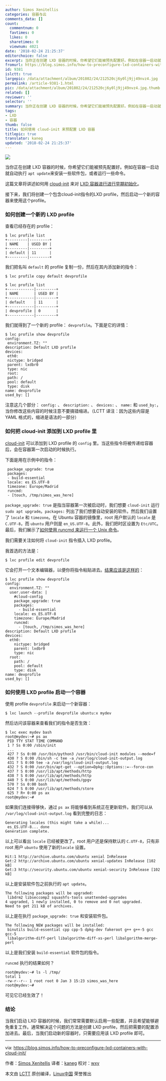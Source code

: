 ```yaml
---
author: Simos Xenitellis
categories: 容器与云
comments_data: []
count:
  commentnum: 0
  favtimes: 0
  likes: 0
  sharetimes: 0
  viewnum: 4021
date: '2018-02-24 21:25:37'
editorchoice: false
excerpt: 当你正在创建 LXD 容器的时候，你希望它们能被预先配置好。例如在容器一启动就自动执行 apt update来安装一些软件包，或者运行一些命令。
fromurl: https://blog.simos.info/how-to-preconfigure-lxd-containers-with-cloud-init/
id: 9381
islctt: true
largepic: /data/attachment/album/201802/24/212520cj6y0lj9jj49nvz4.jpg
permalink: /article-9381-1.html
pic: /data/attachment/album/201802/24/212520cj6y0lj9jj49nvz4.jpg.thumb.jpg
related: []
reviewer: ''
selector: ''
summary: 当你正在创建 LXD 容器的时候，你希望它们能被预先配置好。例如在容器一启动就自动执行 apt update来安装一些软件包，或者运行一些命令。
tags:
- LXD
- 容器
thumb: false
title: 如何使用 cloud-init 来预配置 LXD 容器
titlepic: true
translator: kaneg
updated: '2018-02-24 21:25:37'
---
```


![](/data/attachment/album/201802/24/212520cj6y0lj9jj49nvz4.jpg)


当你正在创建 LXD 容器的时候，你希望它们能被预先配置好。例如在容器一启动就自动执行 `apt update`来安装一些软件包，或者运行一些命令。


这篇文章将讲述如何用 [cloud-init](http://cloudinit.readthedocs.io/en/latest/index.html) 来对 [LXD 容器进行进行早期初始化](https://github.com/lxc/lxd/blob/master/doc/cloud-init.md)。


接下来，我们将创建一个包含cloud-init指令的LXD profile，然后启动一个新的容器来使用这个profile。


### 如何创建一个新的 LXD profile


查看已经存在的 profile：



```
$ lxc profile list
+---------|---------+
| NAME    | USED BY |
+---------|---------+
| default | 11      |
+---------|---------+

```

我们把名叫 `default` 的 profile 复制一份，然后在其内添加新的指令：



```
$ lxc profile copy default devprofile

$ lxc profile list
+------------|---------+
| NAME       | USED BY |
+------------|---------+
| default    | 11      |
+------------|---------+
| devprofile | 0       |
+------------|---------+

```

我们就得到了一个新的 profile： `devprofile`。下面是它的详情：



```
$ lxc profile show devprofile
config:
 environment.TZ: ""
description: Default LXD profile
devices:
 eth0:
 nictype: bridged
 parent: lxdbr0
 type: nic
 root:
 path: /
 pool: default
 type: disk
name: devprofile
used_by: []

```

注意这几个部分： `config:` 、 `description:` 、 `devices:` 、 `name:` 和 `used_by:`，当你修改这些内容的时候注意不要搞错缩进。（LCTT 译注：因为这些内容是 YAML 格式的，缩进是语法的一部分）


### 如何把 cloud-init 添加到 LXD profile 里


[cloud-init](http://cloudinit.readthedocs.io/en/latest/index.html) 可以添加到 LXD profile 的 `config` 里。当这些指令将被传递给容器后，会在容器第一次启动的时候执行。


下面是用在示例中的指令：



```
 package_upgrade: true
 packages:
 - build-essential
 locale: es_ES.UTF-8
 timezone: Europe/Madrid
 runcmd:
 - [touch, /tmp/simos_was_here]

```

`package_upgrade: true` 是指当容器第一次被启动时，我们想要 `cloud-init` 运行 `sudo apt upgrade`。`packages:` 列出了我们想要自动安装的软件。然后我们设置了 `locale` 和 `timezone`。在 Ubuntu 容器的镜像里，root 用户默认的 `locale` 是 `C.UTF-8`，而 `ubuntu` 用户则是 `en_US.UTF-8`。此外，我们把时区设置为 `Etc/UTC`。最后，我们展示了[如何使用 runcmd 来运行一个 Unix 命令](http://cloudinit.readthedocs.io/en/latest/topics/modules.html#runcmd)。


我们需要关注如何将 `cloud-init` 指令插入 LXD profile。


我首选的方法是：



```
$ lxc profile edit devprofile

```

它会打开一个文本编辑器，以便你将指令粘贴进去。[结果应该是这样的](https://paste.ubuntu.com/26313399/)：



```
$ lxc profile show devprofile
config:
  environment.TZ: ""
  user.user-data: |
    #cloud-config
    package_upgrade: true
    packages:
      - build-essential
    locale: es_ES.UTF-8
    timezone: Europe/Madrid
    runcmd:
      - [touch, /tmp/simos_was_here]
description: Default LXD profile
devices:
  eth0:
    nictype: bridged
    parent: lxdbr0
    type: nic
  root:
    path: /
    pool: default
    type: disk
name: devprofile
used_by: []

```

### 如何使用 LXD profile 启动一个容器


使用 profile `devprofile` 来启动一个新容器：



```
$ lxc launch --profile devprofile ubuntu:x mydev

```

然后访问该容器来查看我们的指令是否生效：



```
$ lxc exec mydev bash
root@mydev:~# ps ax
 PID TTY STAT TIME COMMAND
 1 ? Ss 0:00 /sbin/init
 ...
 427 ? Ss 0:00 /usr/bin/python3 /usr/bin/cloud-init modules --mode=f
 430 ? S 0:00 /bin/sh -c tee -a /var/log/cloud-init-output.log
 431 ? S 0:00 tee -a /var/log/cloud-init-output.log
 432 ? S 0:00 /usr/bin/apt-get --option=Dpkg::Options::=--force-con
 437 ? S 0:00 /usr/lib/apt/methods/http
 438 ? S 0:00 /usr/lib/apt/methods/http
 440 ? S 0:00 /usr/lib/apt/methods/gpgv
 570 ? Ss 0:00 bash
 624 ? S 0:00 /usr/lib/apt/methods/store
 625 ? R+ 0:00 ps ax
root@mydev:~#

```

如果我们连接得够快，通过 `ps ax` 将能够看到系统正在更新软件。我们可以从 `/var/log/cloud-init-output.log` 看到完整的日志：



```
Generating locales (this might take a while)...
 es_ES.UTF-8... done
Generation complete.

```

以上可以看出 `locale` 已经被更改了。root 用户还是保持默认的 `C.UTF-8`，只有非 root 用户 `ubuntu` 使用了新的`locale` 设置。



```
Hit:1 http://archive.ubuntu.com/ubuntu xenial InRelease
Get:2 http://archive.ubuntu.com/ubuntu xenial-updates InRelease [102 kB]
Get:3 http://security.ubuntu.com/ubuntu xenial-security InRelease [102 kB]

```

以上是安装软件包之前执行的 `apt update`。



```
The following packages will be upgraded:
 libdrm2 libseccomp2 squashfs-tools unattended-upgrades
4 upgraded, 1 newly installed, 0 to remove and 0 not upgraded.
Need to get 211 kB of archives.

```

以上是在执行 `package_upgrade: true` 和安装软件包。



```
The following NEW packages will be installed:
 binutils build-essential cpp cpp-5 dpkg-dev fakeroot g++ g++-5 gcc gcc-5
 libalgorithm-diff-perl libalgorithm-diff-xs-perl libalgorithm-merge-perl

```

以上是我们安装 `build-essential` 软件包的指令。


`runcmd` 执行的结果如何？



```
root@mydev:~# ls -l /tmp/
total 1
-rw-r--r-- 1 root root 0 Jan 3 15:23 simos_was_here
root@mydev:~#

```

可见它已经生效了！


### 结论


当我们启动 LXD 容器的时候，我们常常需要默认启用一些配置，并且希望能够避免重复工作。通常解决这个问题的方法是创建 LXD profile，然后把需要的配置添加进去。最后，当我们启动新的容器时，只需要应用该 LXD profile 即可。




---


via: <https://blog.simos.info/how-to-preconfigure-lxd-containers-with-cloud-init/>


作者：[Simos Xenitellis](https://blog.simos.info/author/simos/) 译者：[kaneg](https://github.com/kaneg) 校对：[wxy](https://github.com/wxy)


本文由 [LCTT](https://github.com/LCTT/TranslateProject) 原创编译，[Linux中国](https://linux.cn/) 荣誉推出